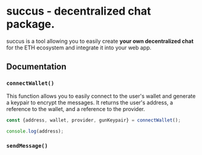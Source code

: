 # succus - decentralized chat package.
succus is a tool allowing you to easily create **your own decentralized chat** for the ETH ecosystem and integrate it into your web app.

## Documentation
### `connectWallet()`
This function allows you to easily connect to the user's wallet and generate a keypair to encrypt the messages. It returns the user's address, a reference to the wallet, and a reference to the provider.
```js
const {address, wallet, provider, gunKeypair} = connectWallet();

console.log(address);
```

### `sendMessage()`